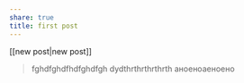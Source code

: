 ```yaml
---
share: true
title: first post
---
```

 


[[new post|new post]]

 


>fghdfghdfhdfghdfgh
>dydthrthrthrthrth
>аноеноаеноено
